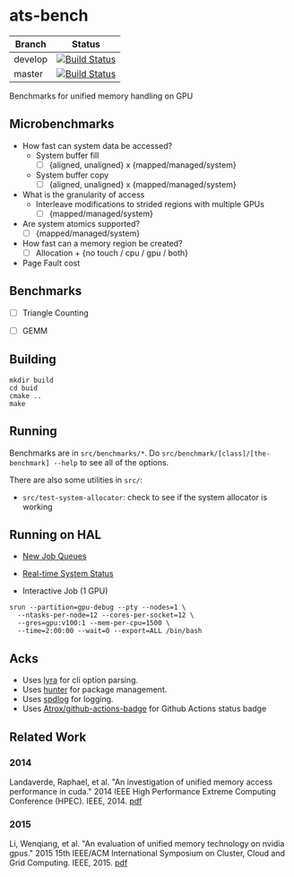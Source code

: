 # ats-bench

| Branch | Status |
|-|-|
| develop | [![Build Status](https://img.shields.io/endpoint.svg?url=https%3A%2F%2Factions-badge.atrox.dev%2Fcwpearson%2Fats-bench%2Fbadge%3Fref%3Ddevelop&style=flat)](https://actions-badge.atrox.dev/cwpearson/ats-bench/goto?ref=develop) |
|master | [![Build Status](https://img.shields.io/endpoint.svg?url=https%3A%2F%2Factions-badge.atrox.dev%2Fcwpearson%2Fats-bench%2Fbadge%3Fref%3Dmaster&style=flat)](https://actions-badge.atrox.dev/cwpearson/ats-bench/goto?ref=master) |

Benchmarks for unified memory handling on GPU

## Microbenchmarks

* How fast can system data be accessed?
  * System buffer fill
    - [ ] {aligned, unaligned} x {mapped/managed/system}
  * System buffer copy
    - [ ] {aligned, unaligned} x {mapped/managed/system}
* What is the granularity of access
  - Interleave modifications to strided regions with multiple GPUs
    - [ ] {mapped/managed/system}
* Are system atomics supported?
  - [ ] {mapped/managed/system}
* How fast can a memory region be created?
  - [ ] Allocation + {no touch / cpu / gpu / both}
* Page Fault cost

## Benchmarks

- [ ] Triangle Counting
- [ ] GEMM



## Building

```
mkdir build
cd buid
cmake ..
make
```

## Running

Benchmarks are in `src/benchmarks/*`. Do `src/benchmark/[class]/[the-benchmark] --help` to see all of the options.

There are also some utilities in `src/`:
* `src/test-system-allocator`: check to see if the system allocator is working


## Running on HAL

* [New Job Queues](https://wiki.ncsa.illinois.edu/display/ISL20/Job+management+with+SLURM#JobmanagementwithSLURM-NewJobQueues)
* [Real-time System Status](https://hal-monitor.ncsa.illinois.edu:3000/)

* Interactive Job (1 GPU)
```
srun --partition=gpu-debug --pty --nodes=1 \
  --ntasks-per-node=12 --cores-per-socket=12 \
  --gres=gpu:v100:1 --mem-per-cpu=1500 \
  --time=2:00:00 --wait=0 --export=ALL /bin/bash
```



## Acks

* Uses [lyra](https://github.com/bfgroup/Lyra) for cli option parsing.
* Uses [hunter](https://github.com/ruslo/hunter) for package management.
* Uses [spdlog](https://github.com/gabime/spdlog) for logging.
* Uses [Atrox/github-actions-badge](https://github.com/Atrox/github-actions-badge) for Github Actions status badge

## Related Work

### 2014
Landaverde, Raphael, et al. "An investigation of unified memory access performance in cuda." 2014 IEEE High Performance Extreme Computing Conference (HPEC). IEEE, 2014. [pdf](https://ieeexplore.ieee.org/iel7/7027306/7040940/07040988.pdf)

### 2015
Li, Wenqiang, et al. "An evaluation of unified memory technology on nvidia gpus." 2015 15th IEEE/ACM International Symposium on Cluster, Cloud and Grid Computing. IEEE, 2015. [pdf](http://hpc.sjtu.edu.cn/ppmm15_uma.pdf)

